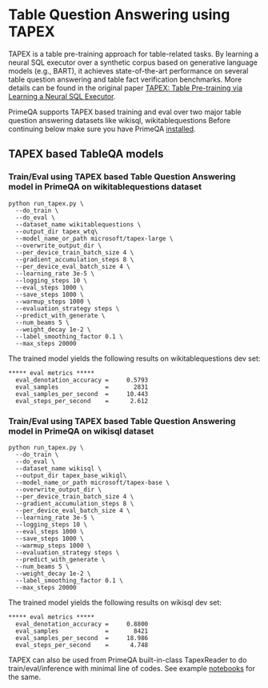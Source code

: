 # Table Question Answering using TAPEX

TAPEX is a table pre-training approach for table-related tasks. By learning a neural SQL executor over a synthetic corpus based on generative language models (e.g., BART), it achieves state-of-the-art performance on several table question answering and table fact verification benchmarks. More details can be found in the original paper [TAPEX: Table Pre-training via Learning a Neural SQL Executor](https://arxiv.org/pdf/2107.07653.pdf).

PrimeQA supports TAPEX based training and eval over two major table question answering datasets like wikisql, wikitablequestions
Before continuing below make sure you have PrimeQA [installed](https://primeqa.github.io/primeqa/installation.html).


## TAPEX based TableQA models

### Train/Eval using TAPEX based Table Question Answering model in PrimeQA on wikitablequestions dataset

```
python run_tapex.py \
  --do_train \
  --do_eval \
  --dataset_name wikitablequestions \
  --output_dir tapex_wtq\
  --model_name_or_path microsoft/tapex-large \
  --overwrite_output_dir \
  --per_device_train_batch_size 4 \
  --gradient_accumulation_steps 8 \
  --per_device_eval_batch_size 4 \
  --learning_rate 3e-5 \
  --logging_steps 10 \
  --eval_steps 1000 \
  --save_steps 1000 \
  --warmup_steps 1000 \
  --evaluation_strategy steps \
  --predict_with_generate \
  --num_beams 5 \
  --weight_decay 1e-2 \
  --label_smoothing_factor 0.1 \
  --max_steps 20000 

```
The trained model yields the following results on wikitablequestions dev set:
```
***** eval metrics *****
  eval_denotation_accuracy =     0.5793
  eval_samples             =       2831
  eval_samples_per_second  =     10.443
  eval_steps_per_second    =      2.612
```
### Train/Eval using TAPEX based Table Question Answering model in PrimeQA on wikisql dataset
```
python run_tapex.py \
  --do_train \
  --do_eval \
  --dataset_name wikisql \
  --output_dir tapex_base_wikiql\
  --model_name_or_path microsoft/tapex-base \
  --overwrite_output_dir \
  --per_device_train_batch_size 4 \
  --gradient_accumulation_steps 8 \
  --per_device_eval_batch_size 4 \
  --learning_rate 3e-5 \
  --logging_steps 10 \
  --eval_steps 1000 \
  --save_steps 1000 \
  --warmup_steps 1000 \
  --evaluation_strategy steps \
  --predict_with_generate \
  --num_beams 5 \
  --weight_decay 1e-2 \
  --label_smoothing_factor 0.1 \
  --max_steps 20000 

```
The trained model yields the following results on wikisql dev set:
```
***** eval metrics *****
  eval_denotation_accuracy =     0.8800
  eval_samples             =       8421
  eval_samples_per_second  =     18.986
  eval_steps_per_second    =      4.748
```

TAPEX can also be used from PrimeQA built-in-class TapexReader to do train/eval/inference with minimal line of codes. See example [notebooks](https://github.com/primeqa/primeqa/tree/tapex_integration/notebooks/tableqa) for the same. 
